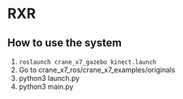 # RXR
## How to use the system
1. `roslaunch crane_x7_gazebo kinect.launch`
2. Go to crane_x7_ros/crane_x7_examples/originals
3. python3 launch.py
4. python3 main.py